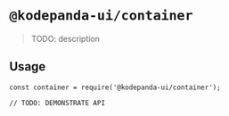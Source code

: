 # `@kodepanda-ui/container`

> TODO: description

## Usage

```
const container = require('@kodepanda-ui/container');

// TODO: DEMONSTRATE API
```
